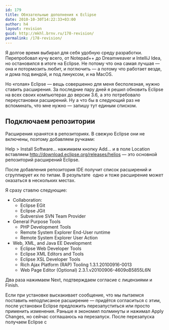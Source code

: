 ```yaml
---
id: 179
title: Обязательные дополнения к Eclipse
date: 2010-10-30T14:22:33+03:00
author: h4
layout: revision
guid: http://mkhl.brnv.ru/178-revision/
permalink: /178-revision/
---
```

Я долгое время выбирал для себя удобную среду разработки. Перепробовал кучу всего, от Notepad++ до Dreamweaver и IntelliJ Idea, но остановился в итоге на Eclipse. Не потому что она самая лучшая &#8212; она и потормозить любит, и поглючить &#8212; а потому что работает везде, и дома под виндой, и под линуксом, и на MacOS.

Но «голая» Eclipse &#8212; вещь совершенно для меня бесполезная, нужно ставить расширения. За последние пару дней я решил обновить Eclipse на всех своих компьютерах до версии 3.6, а это потребовало переустановки расширений. Ну а что бы в следующий раз не вспоминать, что мне нужно &#8212; запишу тут единым списком.

## Подключаем репозитории

Расширения хранятся в репозиториях. В свежую Eclipse они не включены, поэтому добавляем ручками:

Help > Install Software&#8230; нажимаем кнопку Add&#8230; и в поле Location вставляем http://download.eclipse.org/releases/helios &#8212; это основной репозиторий расширений Eclipse.

После добавления репозитория IDE получит список расширений и сгруппирует их по типам. В результате  одно и тоже расширение может оказаться в нескольких местах.

Я сразу ставлю следующие:

  * Collaboration: 
      * Eclipse EGit
      * Eclipse JGit
      * Subversive SVN Team Provider
  * General Purpose Tools 
      * PHP Development Tools
      * Remote System Explorer End-User runtime
      * Remote System Explorer User Action
  * Web, XML, and Java EE Development 
      * Eclipse Web Developer Tools
      * Eclipse XML Editors and Tools
      * Eclipse XSL Developer Tools <span></span>
      * Rich Ajax Platform (RAP) Tooling <span></span>1.3.1.20100916-0013
      * Web Page Editor (Optional) <span></span>2.3.1.v20100906-4609oB5855L6N

Два раза нажимаем Next, подтверждаем согласие с лицензиями и Finish.

Если при установке выскакивает сообщение, что мы пытаемся поставить неподписаное расширение &#8212; придётся согласиться с этим, после установки Eclipse предложить перезапуститься или просто применить изменения. Раньше я экономил полминуты и нажимал Apply Changes, но сейчас соглашаюсь на перезапуск. После перезапуска получаем Eclipse с
